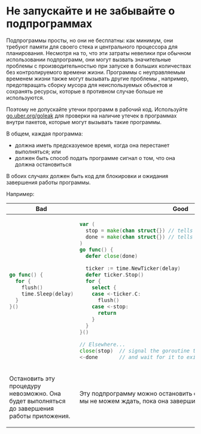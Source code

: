 # Не запускайте и не забывайте о подпрограммах

Подпрограммы просты, но они не бесплатны:
как минимум, они требуют памяти для своего стека и центрального процессора для планирования.
Несмотря на то, что эти затраты невелики при обычном использовании подпрограмм,
они могут вызвать значительные проблемы с производительностью
при запуске в больших количествах без контролируемого времени жизни.
Программы с неуправляемым временем жизни также могут вызывать другие проблемы
, например, предотвращать сборку мусора для неиспользуемых объектов
и сохранять ресурсы, которые в противном случае больше не используются.

Поэтому не допускайте утечки программ в рабочий код.
Используйте [go.uber.org/goleak](https://pkg.go.dev/go.uber.org/goleak)
для проверки на наличие утечек в программах внутри пакетов, которые могут вызывать такие программы.

В общем, каждая программа:

- должна иметь предсказуемое время, когда она перестанет выполняться; или
- должен быть способ подать программе сигнал о том, что она должна остановиться

В обоих случаях должен быть код для блокировки и ожидания
завершения работы программы.

Например:

<table>
<thead><tr><th>Bad</th><th>Good</th></tr></thead>
<tbody>
<tr><td>

```go
go func() {
  for {
    flush()
    time.Sleep(delay)
  }
}()
```

</td><td>

```go
var (
  stop = make(chan struct{}) // tells the goroutine to stop
  done = make(chan struct{}) // tells us that the goroutine exited
)
go func() {
  defer close(done)

  ticker := time.NewTicker(delay)
  defer ticker.Stop()
  for {
    select {
    case <-ticker.C:
      flush()
    case <-stop:
      return
    }
  }
}()

// Elsewhere...
close(stop)  // signal the goroutine to stop
<-done       // and wait for it to exit
```

</td></tr>
<tr><td>

Остановить эту процедуру невозможно.
Она будет выполняться до завершения работы приложения.

</td><td>

Эту подпрограмму можно остановить с помощью `закрыть (stop)`,
и мы не можем ждать, пока она завершится с помощью `<-done`.

</td></tr>
</tbody></table>
